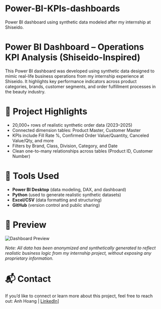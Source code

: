 # Power-BI-KPIs-dashboards
Power BI dashboard using synthetic data modeled after my internship at Shiseido. 
# Power BI Dashboard – Operations KPI Analysis (Shiseido-Inspired)

This Power BI dashboard was developed using synthetic data designed to mimic real-life business operations from my internship experience at Shiseido. It highlights key performance indicators across product categories, brands, customer segments, and order fulfillment processes in the beauty industry.

# 📌 Project Highlights

- 20,000+ rows of realistic synthetic order data (2023–2025)
- Connected dimension tables: Product Master, Customer Master
- KPIs include Fill Rate %, Confirmed Order Value/Quantity, Canceled Value/Qty, and more
- Filters by Brand, Class, Division, Category, and Date
- Clean one-to-many relationships across tables (Product ID, Customer Number)

# 🧰 Tools Used

- **Power BI Desktop** (data modeling, DAX, and dashboard)
- **Python** (used to generate realistic synthetic datasets)
- **Excel/CSV** (data formatting and structuring)
- **GitHub** (version control and public sharing)

# 📸 Preview

![Dashboard Preview](Screenshot)

*Note: All data has been anonymized and synthetically generated to reflect realistic business logic from my internship project, without exposing any proprietary information.*

# 📬 Contact

If you’d like to connect or learn more about this project, feel free to reach out:
Anh Hoang | [LinkedIn](https://www.linkedin.com/in/anhhoang29/)]

